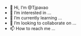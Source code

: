 - 👋 Hi, I’m @Tjpavao
- 👀 I’m interested in ...
- 🌱 I’m currently learning ...
- 💞️ I’m looking to collaborate on ...
- 📫 How to reach me ...

<!---
Tjpavao/Tjpavao is a ✨ special ✨ repository because its `README.md` (this file) appears on your GitHub profile.
You can click the Preview link to take a look at your changes.
--->
